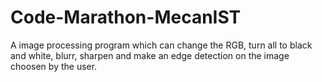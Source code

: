 # Code-Marathon-MecanIST
A image processing program which can change the RGB, turn all to black and white, blurr, sharpen and make an edge detection on the image choosen by the user.

